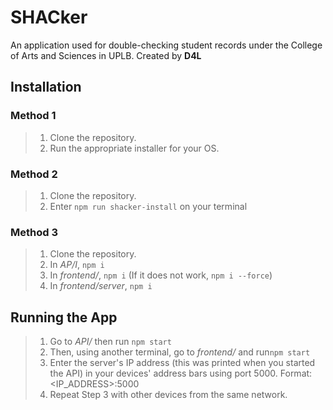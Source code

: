 #  SHACker

An application used for double-checking student records under the College of Arts and Sciences in UPLB.
Created by **D4L**

## Installation

### Method 1
> 1. Clone the repository.
> 2. Run the appropriate installer for your OS.

### Method 2
> 1. Clone the repository.
> 2. Enter `npm run shacker-install` on your terminal

### Method 3

> 1. Clone the repository.
> 2. In *AP/I*, `npm i`
> 3. In *frontend/*, `npm i` (If it does not work, `npm i --force`)
> 4. In *frontend/server*, `npm i`


## Running the App

>1. Go to *API/* then run `npm start`
>2. Then, using another terminal, go to *frontend/* and run`npm start`
>3. Enter the server's IP address (this was printed when you started the API) in your devices' address bars using port 5000. Format: <IP_ADDRESS>:5000
>4. Repeat Step 3 with other devices from the same network.

